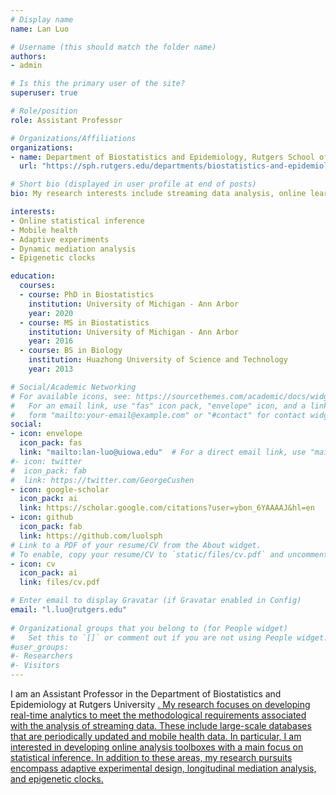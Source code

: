 ```yaml
---
# Display name
name: Lan Luo

# Username (this should match the folder name)
authors:
- admin

# Is this the primary user of the site?
superuser: true

# Role/position
role: Assistant Professor

# Organizations/Affiliations
organizations:
- name: Department of Biostatistics and Epidemiology, Rutgers School of Public Health
  url: "https://sph.rutgers.edu/departments/biostatistics-and-epidemiology"

# Short bio (displayed in user profile at end of posts)
bio: My research interests include streaming data analysis, online learning, change-point detection, sequential testing and longitudinal data analysis.

interests:
- Online statistical inference
- Mobile health
- Adaptive experiments
- Dynamic mediation analysis
- Epigenetic clocks

education:
  courses:
  - course: PhD in Biostatistics
    institution: University of Michigan - Ann Arbor
    year: 2020
  - course: MS in Biostatistics
    institution: University of Michigan - Ann Arbor
    year: 2016
  - course: BS in Biology
    institution: Huazhong University of Science and Technology
    year: 2013

# Social/Academic Networking
# For available icons, see: https://sourcethemes.com/academic/docs/widgets/#icons
#   For an email link, use "fas" icon pack, "envelope" icon, and a link in the
#   form "mailto:your-email@example.com" or "#contact" for contact widget.
social:
- icon: envelope
  icon_pack: fas
  link: "mailto:lan-luo@uiowa.edu"  # For a direct email link, use "mailto:test@example.org".
#- icon: twitter
#  icon_pack: fab
#  link: https://twitter.com/GeorgeCushen
- icon: google-scholar
  icon_pack: ai
  link: https://scholar.google.com/citations?user=ybon_6YAAAAJ&hl=en
- icon: github
  icon_pack: fab
  link: https://github.com/luolsph
# Link to a PDF of your resume/CV from the About widget.
# To enable, copy your resume/CV to `static/files/cv.pdf` and uncomment the lines below.  
- icon: cv
  icon_pack: ai
  link: files/cv.pdf

# Enter email to display Gravatar (if Gravatar enabled in Config)
email: "l.luo@rutgers.edu"
  
# Organizational groups that you belong to (for People widget)
#   Set this to `[]` or comment out if you are not using People widget.  
#user_groups:
#- Researchers
#- Visitors
---
```


I am an Assistant Professor in the Department of Biostatistics and Epidemiology at Rutgers University <a href="https://sph.rutgers.edu/departments/biostatistics-and-epidemiology" target="_blank">. My research focuses on developing real-time analytics to meet the methodological requirements associated with the analysis of streaming data. These include large-scale databases that are periodically updated and mobile health data. In particular, I am interested in developing online analysis toolboxes with a main focus on statistical inference. In addition to these areas, my research pursuits encompass adaptive experimental design, longitudinal mediation analysis, and epigenetic clocks.
